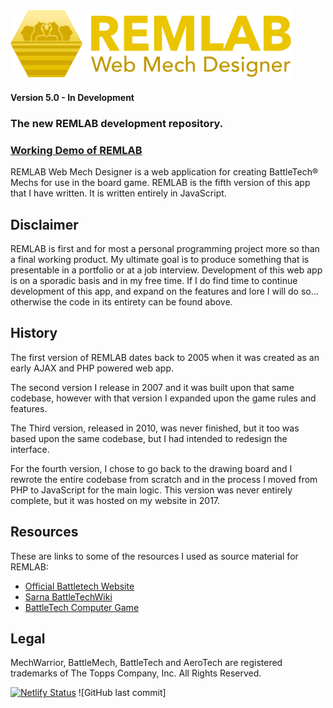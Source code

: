 <img src="assets/images/logo.svg" alt="REMLAB Web Mech Designer" width="450">

#### Version 5.0 - In Development

### The new REMLAB development repository.

### [Working Demo of REMLAB](https://remlab.netlify.app)

REMLAB Web Mech Designer is a web application for creating BattleTech&reg; Mechs for use in the board game. REMLAB is the fifth version of this app that I have written. It is written entirely in JavaScript.

## Disclaimer

REMLAB is first and for most a personal programming project more so than a final working product. My ultimate goal is to produce something that is presentable in a portfolio or at a job interview. Development of this web app is on a sporadic basis and in my free time. If I do find time to continue development of this app, and expand on the features and lore I will do so... otherwise the code in its entirety can be found above.

## History

The first version of REMLAB dates back to 2005 when it was created as an early AJAX and PHP powered web app.

The second version I release in 2007 and it was built upon that same codebase, however with that version I expanded upon the game rules and features.

The Third version, released in 2010, was never finished, but it too was based upon the same codebase, but I had intended to redesign the interface.

For the fourth version, I chose to go back to the drawing board and I rewrote the entire codebase from scratch and in the process I moved from PHP to JavaScript for the main logic. This version was never entirely complete, but it was hosted on my website in 2017.

## Resources

These are links to some of the resources I used as source material for REMLAB:

* [Official Battletech Website](https://www.battletech.com)
* [Sarna BattleTechWiki](https://www.sarna.net)
* [BattleTech Computer Game](https://www.battletechgame.com)


## Legal

MechWarrior, BattleMech, BattleTech and AeroTech are registered trademarks of The Topps Company, Inc. All Rights Reserved.

[![Netlify Status](https://api.netlify.com/api/v1/badges/02e3fade-8caa-484e-b34f-ba88f0d45c9b/deploy-status)](https://app.netlify.com/sites/remlab/deploys)
![GitHub last commit]

